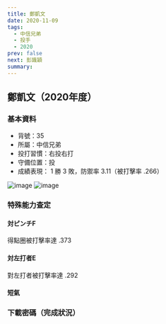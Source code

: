 ```yaml
---
title: 鄭凱文
date: 2020-11-09
tags:
  - 中信兄弟
  - 投手
  - 2020
prev: false
next: 彭識穎
summary: 
---
```


## 鄭凱文（2020年度）

### 基本資料

- 背號：35
- 所屬：中信兄弟
- 投打習慣：右投右打
- 守備位置：投
- 成績表現： 1 勝 3 敗，防禦率 3.11（被打擊率 .266）

![image](https://i.imgur.com/mH3LWUv.jpg)
![image](https://i.imgur.com/XyBZhB1.jpg)

### 特殊能力查定

#### 対ピンチF

得點圈被打擊率達 .373

#### 対左打者E

對左打者被打擊率達 .292

#### 短氣

### 下載密碼（完成狀況）
